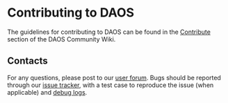 # Contributing to DAOS

The guidelines for contributing to DAOS can be found in the
[Contribute](https://wiki.hpdd.intel.com/display/DC/Contribute)
section of the DAOS Community Wiki.

## Contacts

For any questions, please post to our
[user forum](https://daos.groups.io/g/daos).
Bugs should be reported through our
[issue tracker](https://jira.daos.io/),
with a test case to reproduce the issue (when applicable)
and [debug logs](./docs/debugging.md).
